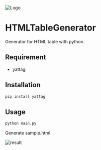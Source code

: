 ![Logo](https://user-images.githubusercontent.com/35373553/72666537-959e4f00-3a56-11ea-9a59-12a0e330b066.png)

# HTMLTableGenerator
 
Generator for HTML table with python.

## Requirement
- yattag

## Installation
```bash
pip install yattag
```

## Usage

```bash
python main.py
```
Generate sample.html

![result](https://user-images.githubusercontent.com/35373553/66710795-201d4580-edba-11e9-8b20-5b1ddd8efce9.png)